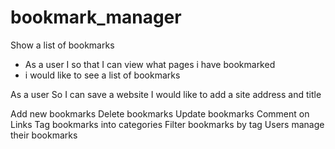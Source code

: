 # bookmark_manager

Show a list of bookmarks
* As a user I so that I can view what pages i have bookmarked 
* i would like to see a list of bookmarks

As a user
So I can save a website
I would like to add a site address and title


Add new bookmarks
Delete bookmarks
Update bookmarks
Comment on Links
Tag bookmarks into categories
Filter bookmarks by tag
Users manage their bookmarks